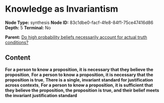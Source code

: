 # Knowledge as Invariantism

**Node Type:** synthesis
**Node ID:** 83c1dbe0-facf-4fe8-84f1-75ce47416d86
**Depth:** 5
**Terminal:** No

**Parent:** [Do high probability beliefs necessarily account for actual truth conditions?](do-high-probability-beliefs-necessarily-account-for-actual-truth-conditions-antithesis-66ec5823-7486-47cf-a51c-5f7a6c1a3615.md)

## Content

**For a person to know a proposition, it is necessary that they believe the proposition**, **For a person to know a proposition, it is necessary that the proposition is true**, **There is a single, invariant standard for justification across contexts**, **For a person to know a proposition, it is sufficient that they believe the proposition, the proposition is true, and their belief meets the invariant justification standard**
